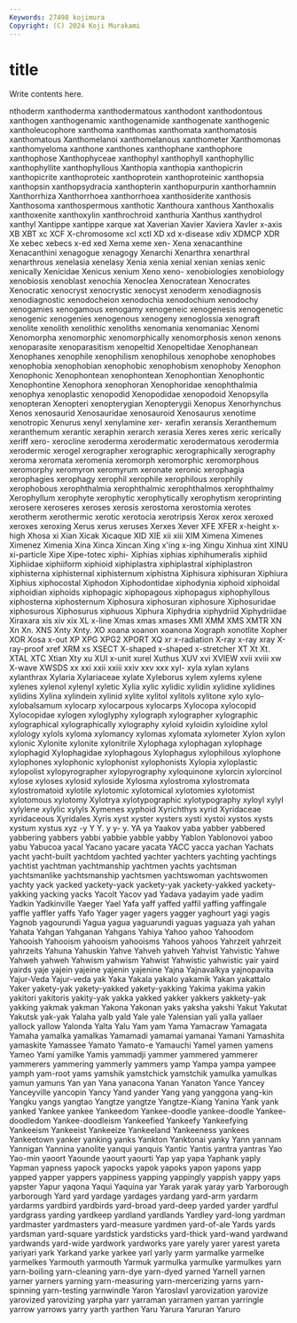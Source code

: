 ```yaml
---
Keywords: 27498 kojimura
Copyright: (C) 2024 Koji Murakami
---
```


# title

Write contents here.



nthoderm xanthoderma xanthodermatous xanthodont xanthodontous xanthogen xanthogenamic xanthogenamide xanthogenate xanthogenic
xantholeucophore xanthoma xanthomas xanthomata xanthomatosis xanthomatous Xanthomelanoi xanthomelanous xanthometer Xanthomonas
xanthomyeloma xanthone xanthones xanthophane xanthophore xanthophose Xanthophyceae xanthophyl xanthophyll xanthophyllic
xanthophyllite xanthophyllous Xanthopia xanthopia xanthopicrin xanthopicrite xanthoproteic xanthoprotein xanthoproteinic xanthopsia
xanthopsin xanthopsydracia xanthopterin xanthopurpurin xanthorhamnin Xanthorrhiza Xanthorrhoea xanthorrhoea xanthosiderite xanthosis
Xanthosoma xanthospermous xanthotic Xanthoura xanthous Xanthoxalis xanthoxenite xanthoxylin xanthrochroid xanthuria
Xanthus xanthydrol xanthyl Xantippe xantippe xarque xat Xaverian Xavier Xaviera
Xavler x-axis XB XBT xc XCF X-chromosome xcl xctl XD
xd x-disease xdiv XDMCP XDR Xe xebec xebecs x-ed xed
Xema xeme xen- Xena xenacanthine Xenacanthini xenagogue xenagogy Xenarchi Xenarthra
xenarthral xenarthrous xenelasia xenelasy Xenia xenia xenial xenian xenias xenic
xenically Xenicidae Xenicus xenium Xeno xeno- xenobiologies xenobiology xenobiosis xenoblast
xenochia Xenoclea Xenocratean Xenocrates Xenocratic xenocryst xenocrystic xenocyst xenoderm xenodiagnosis
xenodiagnostic xenodocheion xenodochia xenodochium xenodochy xenogamies xenogamous xenogamy xenogeneic xenogenesis
xenogenetic xenogenic xenogenies xenogenous xenogeny xenoglossia xenograft xenolite xenolith xenolithic
xenoliths xenomania xenomaniac Xenomi Xenomorpha xenomorphic xenomorphically xenomorphosis xenon xenons
xenoparasite xenoparasitism xenopeltid Xenopeltidae Xenophanean Xenophanes xenophile xenophilism xenophilous xenophobe
xenophobes xenophobia xenophobian xenophobic xenophobism xenophoby Xenophon Xenophonic Xenophontean xenophontean
Xenophontian Xenophontic Xenophontine Xenophora xenophoran Xenophoridae xenophthalmia xenophya xenoplastic xenopodid
Xenopodidae xenopodoid Xenopsylla xenopteran Xenopteri xenopterygian Xenopterygii Xenopus Xenorhynchus Xenos
xenosaurid Xenosauridae xenosauroid Xenosaurus xenotime xenotropic Xenurus xenyl xenylamine xer-
xerafin xeransis Xeranthemum xeranthemum xerantic xeraphin xerarch xerasia Xeres xeres
xeric xerically xeriff xero- xerocline xeroderma xerodermatic xerodermatous xerodermia xerodermic
xerogel xerographer xerographic xerographically xerography xeroma xeromata xeromenia xeromorph xeromorphic
xeromorphous xeromorphy xeromyron xeromyrum xeronate xeronic xerophagia xerophagies xerophagy xerophil
xerophile xerophilous xerophily xerophobous xerophthalmia xerophthalmic xerophthalmos xerophthalmy Xerophyllum xerophyte
xerophytic xerophytically xerophytism xeroprinting xerosere xeroseres xeroses xerosis xerostoma xerostomia
xerotes xerotherm xerothermic xerotic xerotocia xerotripsis Xerox xerox xeroxed xeroxes
xeroxing Xerus xerus xeruses Xerxes Xever XFE XFER x-height x-high
Xhosa xi Xian Xicak Xicaque XID XIE xii xiii XIM
Ximena Ximenes Ximenez Ximenia Xina Xinca Xincan Xing x'ing x-ing
Xingu Xinhua xint XINU xi-particle Xipe Xipe-totec xiphi- Xiphias xiphias
xiphihumeralis xiphiid Xiphiidae xiphiiform xiphioid xiphiplastra xiphiplastral xiphiplastron xiphisterna xiphisternal
xiphisternum xiphistna Xiphisura xiphisuran Xiphiura Xiphius xiphocostal Xiphodon Xiphodontidae xiphodynia
xiphoid xiphoidal xiphoidian xiphoids xiphopagic xiphopagous xiphopagus xiphophyllous xiphosterna xiphosternum
Xiphosura xiphosuran xiphosure Xiphosuridae xiphosurous Xiphosurus xiphuous Xiphura Xiphydria xiphydriid
Xiphydriidae Xiraxara xis xiv xix XL x-line Xmas xmas xmases
XMI XMM XMS XMTR XN Xn Xn. XNS Xnty Xnty.
XO xoana xoanon xoanona Xograph xonotlite Xopher XOR Xosa x-out
XP XPG XPG2 XPORT XQ xr x-radiation X-ray x-ray xray
X-ray-proof xref XRM xs XSECT X-shaped x-shaped x-stretcher XT Xt
Xt. XTAL XTC Xtian Xty xu XUI x-unit xurel Xuthus
XUV xvi XVIEW xvii xviii xw X-wave XWSDS xx xxi
xxii xxiii xxiv xxv xxx xyl- xyla xylan xylans xylanthrax
Xylaria Xylariaceae xylate Xyleborus xylem xylems xylene xylenes xylenol xylenyl
xyletic Xylia xylic xylidic xylidin xylidine xylidines xylidins Xylina xylindein
xylinid xylite xylitol xylitols xylitone xylo xylo- xylobalsamum xylocarp xylocarpous
xylocarps Xylocopa xylocopid Xylocopidae xylogen xyloglyphy xylograph xylographer xylographic xylographical
xylographically xylography xyloid xyloidin xyloidine xylol xylology xylols xyloma xylomancy
xylomas xylomata xylometer Xylon xylon xylonic Xylonite xylonite xylonitrile Xylophaga
xylophagan xylophage xylophagid Xylophagidae xylophagous Xylophagus xylophilous xylophone xylophones xylophonic
xylophonist xylophonists Xylopia xyloplastic xylopolist xylopyrographer xylopyrography xyloquinone xylorcin xylorcinol
xylose xyloses xylosid xyloside Xylosma xylostroma xylostromata xylostromatoid xylotile xylotomic
xylotomical xylotomies xylotomist xylotomous xylotomy Xylotrya xylotypographic xylotypography xyloyl xylyl
xylylene xylylic xylyls Xymenes xyphoid Xyrichthys xyrid Xyridaceae xyridaceous Xyridales
Xyris xyst xyster xysters xysti xystoi xystos xysts xystum xystus
xyz -y Y Y. y y- y. YA ya Yaakov
yaba yabber yabbered yabbering yabbers yabbi yabbie yabble yabby Yablon
Yablonovoi yaboo yabu Yabucoa yacal Yacano yacare yacata YACC yacca
yachan Yachats yacht yacht-built yachtdom yachted yachter yachters yachting yachtings
yachtist yachtman yachtmanship yachtmen yachts yachtsman yachtsmanlike yachtsmanship yachtsmen yachtswoman
yachtswomen yachty yack yacked yackety-yack yackety-yak yackety-yakked yackety-yakking yacking yacks
Yacolt Yacov yad Yadava yadayim yade yadim Yadkin Yadkinville Yaeger
Yael Yafa yaff yaffed yaffil yaffing yaffingale yaffle yaffler yaffs
Yafo Yager yager yagers yagger yaghourt yagi yagis Yagnob yagourundi
Yagua yagua yaguarundi yaguas yaguaza yah yahan Yahata Yahgan Yahganan
Yahgans Yahiya Yahoo yahoo Yahoodom Yahooish Yahooism yahooism yahooisms Yahoos
yahoos Yahrzeit yahrzeit yahrzeits Yahuna Yahuskin Yahve Yahveh yahveh Yahvist
Yahvistic Yahwe Yahweh yahweh Yahwism yahwism Yahwist Yahwistic yahwistic yair
yaird yairds yaje yajein yajeine yajenin yajenine Yajna Yajnavalkya yajnopavita
Yajur-Veda Yajur-veda yak Yaka Yakala yakalo yakamik Yakan yakattalo Yaker
yakety-yak yakety-yakked yakety-yakking Yakima yakima yakin yakitori yakitoris yakity-yak yakka
yakked yakker yakkers yakkety-yak yakking yakmak yakman Yakona Yakonan yaks
yaksha yakshi Yakut Yakutat Yakutsk yak-yak Yalaha yalb yald Yale
yale Yalensian yali yalla yallaer yallock yallow Yalonda Yalta Yalu
Yam yam Yama Yamacraw Yamagata Yamaha yamalka yamalkas Yamamadi yamamai
yamanai Yamani Yamashita yamaskite Yamassee Yamato Yamato-e Yamauchi Yamel yamen
yamens Yameo Yami yamilke Yamis yammadji yammer yammered yammerer yammerers
yammering yammerly yammers yamp Yampa yampa yampee yamph yam-root yams
yamshik yamstchick yamstchik yamulka yamulkas yamun yamuns Yan yan Yana
yanacona Yanan Yanaton Yance Yancey Yanceyville yancopin Yancy Yand yander
Yang yang yanggona yang-kin Yangku yangs yangtao Yangtze yangtze Yangtze-Kiang
Yanina Yank yank yanked Yankee yankee Yankeedom Yankee-doodle yankee-doodle Yankee-doodledom
Yankee-doodleism Yankeefied Yankeefy Yankeefying Yankeeism Yankeeist Yankeeize Yankeeland Yankeeness yankees
Yankeetown yanker yanking yanks Yankton Yanktonai yanky Yann yannam Yannigan
Yannina yanolite yanqui yanquis Yantic Yantis yantra yantras Yao Yao-min
yaoort Yaounde yaourt yaourti Yap yap yapa Yaphank yaply Yapman
yapness yapock yapocks yapok yapoks yapon yapons yapp yapped yapper
yappers yappiness yapping yappingly yappish yappy yaps yapster Yapur yaqona
Yaqui Yaquina yar Yarak yarak yaray yarb Yarborough yarborough Yard
yard yardage yardages yardang yard-arm yardarm yardarms yardbird yardbirds yard-broad
yard-deep yarded yarder yardful yardgrass yarding yardkeep yardland yardlands Yardley
yard-long yardman yardmaster yardmasters yard-measure yardmen yard-of-ale Yards yards yardsman
yard-square yardstick yardsticks yard-thick yard-wand yardwand yardwands yard-wide yardwork yardworks
yare yarely yarer yarest yareta yariyari yark Yarkand yarke yarkee
yarl yarly yarm yarmalke yarmelke yarmelkes Yarmouth yarmouth Yarmuk yarmulka
yarmulke yarmulkes yarn yarn-boiling yarn-cleaning yarn-dye yarn-dyed yarned Yarnell yarnen
yarner yarners yarning yarn-measuring yarn-mercerizing yarns yarn-spinning yarn-testing yarnwindle Yaron
Yaroslavl yarovization yarovize yarovized yarovizing yarpha yarr yarraman yarramen yarran
yarringle yarrow yarrows yarry yarth yarthen Yaru Yarura Yaruran Yaruro
